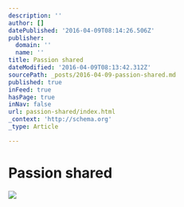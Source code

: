 ```yaml
---
description: ''
author: []
datePublished: '2016-04-09T08:14:26.506Z'
publisher:
  domain: ''
  name: ''
title: Passion shared
dateModified: '2016-04-09T08:13:42.312Z'
sourcePath: _posts/2016-04-09-passion-shared.md
published: true
inFeed: true
hasPage: true
inNav: false
url: passion-shared/index.html
_context: 'http://schema.org'
_type: Article

---
```

# Passion shared
![](https://the-grid-user-content.s3-us-west-2.amazonaws.com/0c3fce63-1443-49c4-bbb5-e29e8bca8ca8.png)